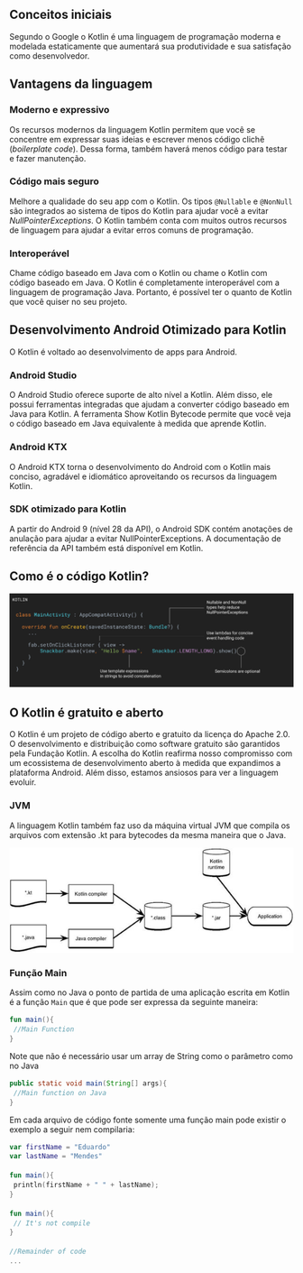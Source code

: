 ## Conceitos iniciais

Segundo o Google o Kotlin é uma linguagem de programação moderna e modelada estaticamente que aumentará sua produtividade e sua satisfação como desenvolvedor. 

## Vantagens da linguagem 

### Moderno e expressivo
Os recursos modernos da linguagem Kotlin permitem que você se concentre em expressar suas ideias e escrever menos código clichê (*boilerplate code*). Dessa forma, também haverá menos código para testar e fazer manutenção.

### Código mais seguro 
Melhore a qualidade do seu app com o Kotlin. Os tipos `@Nullable` e `@NonNull` são integrados ao sistema de tipos do Kotlin para ajudar você a evitar *NullPointerExceptions*. O Kotlin também conta com muitos outros recursos de linguagem para ajudar a evitar erros comuns de programação. 

### Interoperável 
Chame código baseado em Java com o Kotlin ou chame o Kotlin com código baseado em Java. O Kotlin é completamente interoperável com a linguagem de programação Java. Portanto, é possível ter o quanto de Kotlin que você quiser no seu projeto. 

## Desenvolvimento Android Otimizado para Kotlin
O Kotlin é voltado ao desenvolvimento de apps para Android.

### Android Studio
O Android Studio oferece suporte de alto nível a Kotlin. Além disso, ele possui ferramentas integradas que ajudam a converter código baseado em Java para Kotlin. A ferramenta Show Kotlin Bytecode permite que você veja o código baseado em Java equivalente à medida que aprende Kotlin. 

### Android KTX
O Android KTX torna o desenvolvimento do Android com o Kotlin mais conciso, agradável e idiomático aproveitando os recursos da linguagem Kotlin. 

### SDK otimizado para Kotlin
A partir do Android 9 (nível 28 da API), o Android SDK contém anotações de anulação para ajudar a evitar NullPointerExceptions. A documentação de referência da API também está disponível em Kotlin. 
 
## Como é o código Kotlin?

![Code Sample Kotlin](https://raw.githubusercontent.com/eduardowgmendes/Kotlin-Study/master/images/code-sample-large.png)

## O Kotlin é gratuito e aberto 
O Kotlin é um projeto de código aberto e gratuito da licença do Apache 2.0. O desenvolvimento e distribuição como software gratuito são garantidos pela Fundação Kotlin. A escolha do Kotlin reafirma nosso compromisso com um ecossistema de desenvolvimento aberto à medida que expandimos a plataforma Android. Além disso, estamos ansiosos para ver a linguagem evoluir. 

### JVM 
A linguagem Kotlin também faz uso da máquina virtual JVM que compila os arquivos com extensão .kt para bytecodes da mesma maneira que o Java. 

![Kotlin and Java Compilation Process Comparision](https://raw.githubusercontent.com/eduardowgmendes/Kotlin-Study/master/images/kotlin-runtime-diagram.jpg)

### Função Main
Assim como no Java o ponto de partida de uma aplicação escrita em Kotlin é a função `Main` que é que pode ser expressa da seguinte maneira: 

```kotlin
fun main(){
 //Main Function
}
```

Note que não é necessário usar um array de String como o parâmetro como no Java

```java
public static void main(String[] args){
 //Main function on Java 
}  
```

Em cada arquivo de código fonte somente uma função main pode existir o exemplo a seguir nem compilaria: 

```kotlin
var firstName = "Eduardo"
var lastName = "Mendes"

fun main(){
 println(firstName + " " + lastName);
}

fun main(){
 // It's not compile
}

//Remainder of code
...

```

  

